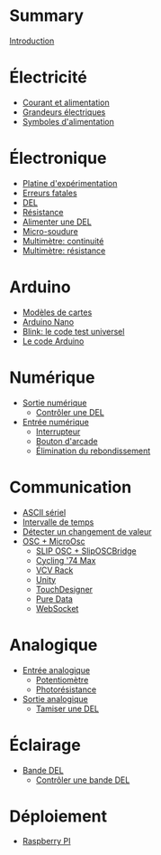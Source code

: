 # Summary

[Introduction](./introduction.md)

# Électricité
- [Courant et alimentation](./electricite.md)
- [Grandeurs électriques](./grandeurs_electriques.md)
- [Symboles d'alimentation](./symboles_alimentation.md)

# Électronique
- [Platine d'expérimentation](./platine_experimentation.md)
- [Erreurs fatales](./erreurs_fatales.md)
- [DEL](./del.md)
- [Résistance](./resistance.md)
- [Alimenter une DEL](./alimenter_del.md)
- [Micro-soudure](./micro-soudure.md)
- [Multimètre: continuité](./multimetre_continuite.md)
- [Multimètre: résistance](./multimetre_resistance.md)

# Arduino
- [Modèles de cartes](./arduino_cartes.md)
- [Arduino Nano](./arduino_nano.md)
- [Blink: le code test universel](./arduino-ide_test_blink.md)
- [Le code Arduino](./arduino_code.md)

# Numérique
- [Sortie numérique](./sortie_numerique.md)
   - [Contrôler une DEL](./arduino_exemple_del.md)
- [Entrée numérique](./entree_numerique.md)
   - [Interrupteur](./interrupteur.md)
   - [Bouton d'arcade](./bouton_arcade.md)
   - [Élimination du rebondissement]()

# Communication 
- [ASCII sériel]()
- [Intervalle de temps]()
- [Détecter un changement de valeur]()
- [OSC + MicroOsc]()
   - [SLIP OSC + SlipOSCBridge]()
   - [Cycling '74 Max]()
   - [VCV Rack]()
   - [Unity]()
   - [TouchDesigner]()
   - [Pure Data]()
   - [WebSocket]()

# Analogique
- [Entrée analogique]()
   - [Potentiomètre](./potentiometre.md)
   - [Photorésistance]()
- [Sortie analogique]()
   - [Tamiser une DEL]()

# Éclairage
- [Bande DEL]()
   - [Contrôler une bande DEL]()

# Déploiement
- [Raspberry PI]()